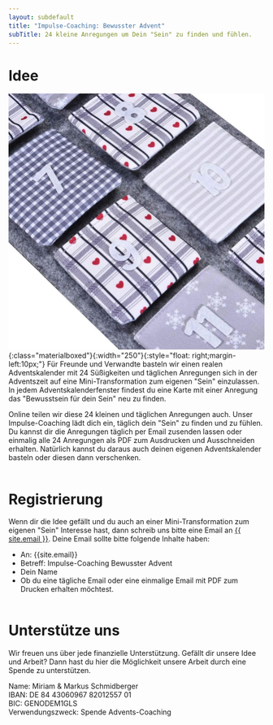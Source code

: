 ```yaml
---
layout: subdefault
title: "Impulse-Coaching: Bewusster Advent"
subTitle: 24 kleine Anregungen um Dein "Sein" zu finden und fühlen.
---
```


# Idee
![Adventskalender](/img/services/advent2.jpg){:class="materialboxed"}{:width="250"}{:style="float: right;margin-left:10px;"}
Für Freunde und Verwandte basteln wir einen realen Adventskalender mit 24 Süßigkeiten und täglichen Anregungen sich in der Adventszeit auf eine Mini-Transformation zum eigenen "Sein" einzulassen. In jedem Adventskalenderfenster findest du eine Karte mit einer Anregung das "Bewusstsein für dein Sein" neu zu finden.

Online teilen wir diese 24 kleinen und täglichen Anregungen auch. Unser Impulse-Coaching lädt dich ein, täglich dein "Sein" zu finden und zu fühlen. Du kannst dir die Anregungen täglich per Email zusenden lassen oder einmalig alle 24 Anregungen als PDF zum Ausdrucken und Ausschneiden erhalten. Natürlich kannst du daraus auch deinen eigenen Adventskalender basteln oder diesen dann verschenken.
<br><br>

# Registrierung
Wenn dir die Idee gefällt und du auch an einer Mini-Transformation zum eigenen "Sein" Interesse hast, dann schreib uns bitte eine Email an <a href="mailto:{{ site.email }}?subject=Impulse-Coaching Bewusster Advent&body=Hallo Miriam und Markus, bitte sendet mir einmalig / täglich das Turtle Transformation Impulse-Coaching Bewusster Advent zu. Vielen Dank">{{ site.email }}</a>. Deine Email sollte bitte folgende Inhalte haben:
* An: {{site.email}}
* Betreff: Impulse-Coaching Bewusster Advent
* Dein Name
* Ob du eine tägliche Email oder eine einmalige Email mit PDF zum Drucken erhalten möchtest.
<br><br>

# Unterstütze uns
Wir freuen uns über jede finanzielle Unterstützung. Gefällt dir unsere Idee und Arbeit? Dann hast du hier die Möglichkeit unsere Arbeit durch eine Spende zu unterstützen.

Name: Miriam & Markus Schmidberger<br>
IBAN: DE 84 43060967 82012557 01<br>
BIC: GENODEM1GLS<br>
Verwendungszweck: Spende Advents-Coaching
